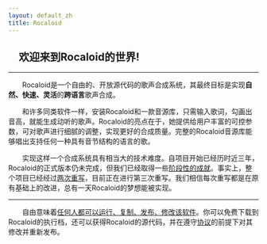 ```yaml
---
layout: default_zh
title: Rocaloid
---
```


&emsp;欢迎来到Rocaloid的世界!
---

---

&emsp;&emsp;Rocaloid是一个自由的、开放源代码的歌声合成系统，其最终目标是实现**自然、快速、灵活**的**跨语言**歌声合成。

&emsp;&emsp;和许多同类软件一样，安装Rocaloid和一款音源库，只需输入歌词，勾画出音高，就能生成动听的歌声。Rocaloid的亮点在于，她提供给用户丰富的可控参数，可对歌声进行细腻的调整，实现更好的合成质量。完整的Rocaloid音源库能够唱出支持任何一种具有音节结构的语言的歌。

&emsp;&emsp;实现这样一个合成系统具有相当大的技术难度。自项目开始已经历时近三年，Rocaloid的正式版本仍未完成，但我们已经取得一些[阶段性的成就](/sub/zh/posts.html)。事实上，整个项目已经经过[两次重写](/sub/zh/history.html)，目前正在进行第三次重写。我们相信每次重写都是在原有基础上的改进，总有一天Rocaloid的梦想能被实现。

---

&emsp;&emsp;自由意味着[任何人都可以运行、复制、发布、修改该软件](http://www.gnu.org/)。你可以免费下载到Rocaloid的执行档，还可以获得Rocaloid的源代码，并在遵守[协议](http://www.gnu.org/licenses/gpl.html)的前提下对其修改并重新发布。
